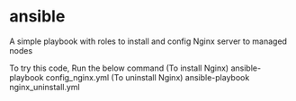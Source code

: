 # ansible
A simple playbook with roles to install and config Nginx server to managed nodes

To try this code, Run the below command
(To install Nginx)  ansible-playbook config_nginx.yml
(To uninstall Nginx) ansible-playbook nginx_uninstall.yml
